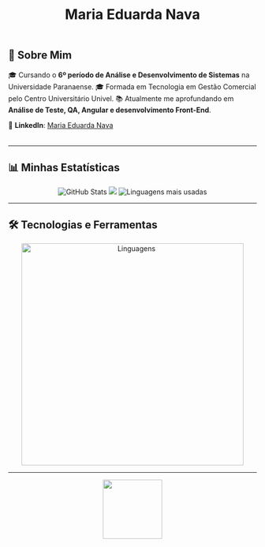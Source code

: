<h1 align="center">Maria Eduarda Nava</h1>

<div align="center">
  <img src="https://raw.githubusercontent.com/meduardanava/meduardanava/main/rainbow.gif" width="100%" height="5px">
</div>

## 🌈 Sobre Mim  

🎓 Cursando o **6º período de Análise e Desenvolvimento de Sistemas** na Universidade Paranaense.
🎓 Formada em Tecnologia em Gestão Comercial pelo Centro Universitário Univel.
📚 Atualmente me aprofundando em **Análise de Teste, QA, Angular e desenvolvimento Front-End**.

💼 **LinkedIn**: [Maria Eduarda Nava](https://www.linkedin.com/in/maria-eduarda-nava/)
<div align="center">
  <img src="https://raw.githubusercontent.com/meduardanava/meduardanava/main/rainbow.gif" width="100%" height="5px">
</div>

---

## 📊 Minhas Estatísticas  

<p align="center">
  <img src="https://github-readme-stats.vercel.app/api?username=meduardanava&show_icons=true&bg_color=0D1117&title_color=FF69B4&icon_color=FF69B4&text_color=ADD8E6&border_color=FF69B4" alt="GitHub Stats">
  <img src="https://github-readme-streak-stats.herokuapp.com/?user=meduardanava&theme=dark&background=0D1117&border=FF69B4&stroke=FF69B4&ring=ADD8E6&fire=FF69B4&currStreakLabel=ADD8E6&sideNums=FF69B4&sideLabels=ADD8E6"/>
  <img src="https://github-readme-stats.vercel.app/api/top-langs/?username=meduardanava&layout=compact&langs_count=8&bg_color=0D1117&title_color=FF69B4&text_color=ADD8E6&border_color=FF69B4" alt="Linguagens mais usadas">

</p>

---

## 🛠 Tecnologias e Ferramentas 

<p align="center">
  <img src="https://skillicons.dev/icons?i=html,css,js,ts,java,angular,arduino,figma,webstorm,idea" alt="Linguagens" width="450px">
</p>

---

<p align="center">
  <img src="https://media.giphy.com/media/3o7TKMt1VVNkHV2PaE/giphy.gif" width="120px">
</p>
